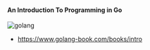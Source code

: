 #### An Introduction To Programming in Go

![golang](https://raw.githubusercontent.com/golang/go/master/doc/gopher/gopherbw.png)

 - https://www.golang-book.com/books/intro

